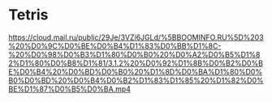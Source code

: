# Tetris
https://cloud.mail.ru/public/29Je/3VZi6JGLd/%5BBOOMINFO.RU%5D%203%20%D0%9C%D0%BE%D0%B4%D1%83%D0%BB%D1%8C-%20%D0%98%D0%B3%D1%80%D0%B0%20%D0%A2%D0%B5%D1%82%D1%80%D0%B8%D1%81/3.1.2%20%D0%92%D1%8B%D0%B2%D0%BE%D0%B4%20%D0%BD%D0%B0%20%D1%8D%D0%BA%D1%80%D0%B0%D0%BD%20%D0%B4%D0%B2%D1%83%D1%85%20%D1%82%D0%BE%D1%87%D0%B5%D0%BA.mp4